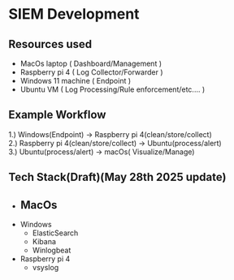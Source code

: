 # SIEM Development

## Resources used

- MacOs laptop ( Dashboard/Management )
- Raspberry pi 4 ( Log Collector/Forwarder )
- Windows 11 machine ( Endpoint )
- Ubuntu VM ( Log Processing/Rule enforcement/etc.... )

## Example Workflow

1.) Windows(Endpoint) -> Raspberry pi 4(clean/store/collect)<br>
2.) Raspberry pi 4(clean/store/collect) -> Ubuntu(process/alert)<br>
3.) Ubuntu(process/alert) -> macOs( Visualize/Manage)
<br>

## Tech Stack(Draft)(May 28th 2025 update)

- MacOs
  -
- Windows
  - ElasticSearch
  - Kibana
  - Winlogbeat
- Raspberry pi 4
  - vsyslog
